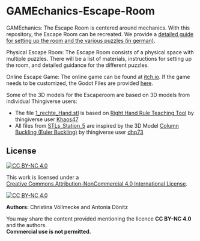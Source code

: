 # GAMEchanics-Escape-Room
GAMEchanics: The Escape Room is centered around mechanics. With this repository, the Escape Room can be recreated. We provide a [detailed guide for setting up the room and the various puzzles (in german)](https://github.com/SVFS-TUBerlin/Project_GAMEchanics/blob/main/Spieleanleitung_Escape_Room_LoRes.pdf).

Physical Escape Room: The Escape Room consists of a physical space with multiple puzzles. There will be a list of materials, instructions for setting up the room, and detailed guidance for the different puzzles.

Online Escape Game: The online game can be found at [itch.io](https://gamechanics.itch.io/gamechanics-escaperoom). If the game needs to be customized, the Godot Files are provided [here](https://github.com/SVFS-TUBerlin/Project_GAMEchanics/tree/main/virtueller_Escape_Room_Godotcode).

Some of the 3D models for the Escaperoom are based on 3D models from individual Thingiverse users:
* The file [1_rechte_Hand.stl](SVFS-TUBerlin/GAMEchanics-Escape-Room/blob/main/STLs_Station_1/1_rechte_Hand.stl) is based on [Right Hand Rule Teaching Tool](https://www.thingiverse.com/thing:6045083) by thingiverse user [Khaos47](https://www.thingiverse.com/Khaos47)
* All files from [STLs_Station_5](https://github.com/SVFS-TUBerlin/GAMEchanics-Escape-Room/tree/main/STLs_Station_5) are inspired by the 3D Model [Column Buckling (Euler Buckling)](https://www.thingiverse.com/thing:3804697) by thingiverse user [dhp73](https://www.thingiverse.com/dhp73)

## License

[![CC BY-NC 4.0][cc-by-nc-shield]][cc-by-nc]

This work is licensed under a  
[Creative Commons Attribution-NonCommercial 4.0 International License][cc-by-nc].

[![CC BY-NC 4.0][cc-by-nc-image]][cc-by-nc]

[cc-by-nc]: http://creativecommons.org/licenses/by-nc/4.0/  
[cc-by-nc-image]: https://i.creativecommons.org/l/by-nc/4.0/88x31.png  
[cc-by-nc-shield]: https://img.shields.io/badge/License-CC%20BY--NC%204.0-lightgrey.svg

**Authors:** Christina Völlmecke and Antonia Dönitz

You may share the content provided mentioning the licence **CC BY-NC 4.0** and the authors.  
**Commercial use is not permitted.**

